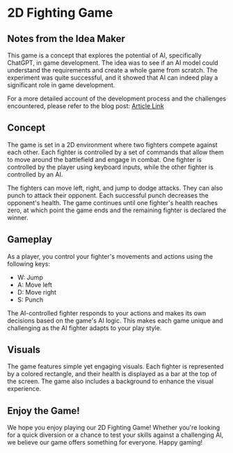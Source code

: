 # 2D Fighting Game

## Notes from the Idea Maker

This game is a concept that explores the potential of AI, specifically ChatGPT, in game development. The idea was to see if an AI model could understand the requirements and create a whole game from scratch. The experiment was quite successful, and it showed that AI can indeed play a significant role in game development.

For a more detailed account of the development process and the challenges encountered, please refer to the blog post: [Article Link](https://medium.com/@vbalko/when-ai-crafts-games-a-peek-into-building-a-js-game-with-chatgpt-f37145a6cadc)

## Concept

The game is set in a 2D environment where two fighters compete against each other. Each fighter is controlled by a set of commands that allow them to move around the battlefield and engage in combat. One fighter is controlled by the player using keyboard inputs, while the other fighter is controlled by an AI.

The fighters can move left, right, and jump to dodge attacks. They can also punch to attack their opponent. Each successful punch decreases the opponent's health. The game continues until one fighter's health reaches zero, at which point the game ends and the remaining fighter is declared the winner.

## Gameplay

As a player, you control your fighter's movements and actions using the following keys:

- W: Jump
- A: Move left
- D: Move right
- S: Punch

The AI-controlled fighter responds to your actions and makes its own decisions based on the game's AI logic. This makes each game unique and challenging as the AI fighter adapts to your play style.

## Visuals

The game features simple yet engaging visuals. Each fighter is represented by a colored rectangle, and their health is displayed as a bar at the top of the screen. The game also includes a background to enhance the visual experience.

## Enjoy the Game!

We hope you enjoy playing our 2D Fighting Game! Whether you're looking for a quick diversion or a chance to test your skills against a challenging AI, we believe our game offers something for everyone. Happy gaming!
